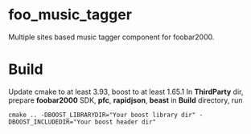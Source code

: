 # foo_music_tagger
Multiple sites based music tagger component for foobar2000.

# Build
Update cmake to at least 3.93, boost to at least 1.65.1
In **ThirdParty** dir, prepare **foobar2000** SDK, **pfc**, **rapidjson**, **beast**
in **Build** directory, run 
```
cmake .. -DBOOST_LIBRARYDIR="Your boost library dir" -DBOOST_INCLUDEDIR="Your boost header dir"
```
